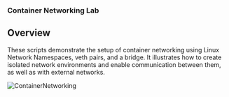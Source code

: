 ### Container Networking Lab
## Overview
These scripts demonstrate the setup of container networking using Linux Network Namespaces, veth pairs, and a bridge. It illustrates how to create isolated network environments and enable communication between them, as well as with external networks.

![ContainerNetworking](https://github.com/taqiyeddinedj/ContainerNetworking/assets/112349513/63c7c744-f0ff-49ee-8e97-a0e030139097)
